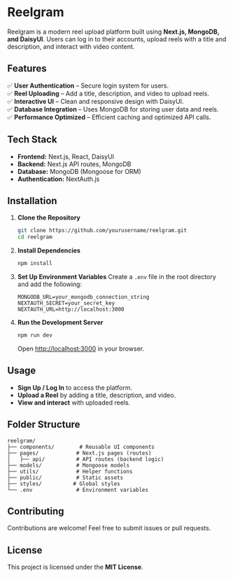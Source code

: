 # Reelgram

Reelgram is a modern reel upload platform built using **Next.js, MongoDB, and DaisyUI**. Users can log in to their accounts, upload reels with a title and description, and interact with video content.

## Features

✅ **User Authentication** – Secure login system for users.  
✅ **Reel Uploading** – Add a title, description, and video to upload reels.  
✅ **Interactive UI** – Clean and responsive design with DaisyUI.  
✅ **Database Integration** – Uses MongoDB for storing user data and reels.  
✅ **Performance Optimized** – Efficient caching and optimized API calls.

## Tech Stack

- **Frontend:** Next.js, React, DaisyUI
- **Backend:** Next.js API routes, MongoDB
- **Database:** MongoDB (Mongoose for ORM)
- **Authentication:** NextAuth.js

## Installation

1. **Clone the Repository**

   ```sh
   git clone https://github.com/yourusername/reelgram.git
   cd reelgram
   ```

2. **Install Dependencies**

   ```sh
   npm install
   ```

3. **Set Up Environment Variables**
   Create a `.env` file in the root directory and add the following:

   ```env
   MONGODB_URL=your_mongodb_connection_string
   NEXTAUTH_SECRET=your_secret_key
   NEXTAUTH_URL=http://localhost:3000
   ```

4. **Run the Development Server**
   ```sh
   npm run dev
   ```
   Open [http://localhost:3000](http://localhost:3000) in your browser.

## Usage

- **Sign Up / Log In** to access the platform.
- **Upload a Reel** by adding a title, description, and video.
- **View and interact** with uploaded reels.

## Folder Structure

```
reelgram/
├── components/        # Reusable UI components
├── pages/            # Next.js pages (routes)
│   ├── api/          # API routes (backend logic)
├── models/           # Mongoose models
├── utils/            # Helper functions
├── public/           # Static assets
├── styles/          # Global styles
└── .env              # Environment variables
```

## Contributing

Contributions are welcome! Feel free to submit issues or pull requests.

## License

This project is licensed under the **MIT License**.
